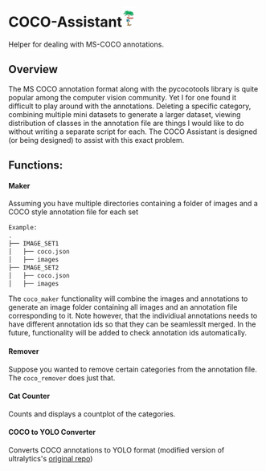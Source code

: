 # COCO-Assistant<img src="images/coco.png" height="40">

Helper for dealing with MS-COCO annotations. 

## Overview
The MS COCO annotation format along with the pycocotools library is quite popular among the computer vision community. Yet I for one found it difficult to play around with the annotations. Deleting a specific category, combining multiple mini datasets to generate a larger dataset, viewing distribution of classes in the annotation file are things I would like to do without writing a separate script for each. The COCO Assistant is designed (or being designed) to assist with this exact problem.

## Functions:

#### Maker

Assuming you have multiple directories containing a folder of images and a COCO style annotation file for each set

```
Example:
.
├── IMAGE_SET1
│   ├── coco.json
│   ├── images
├── IMAGE_SET2
│   ├── coco.json
│   ├── images
``` 

The `coco_maker` functionality will combine the images and annotations to generate an image folder containing all images and an annotation file corresponding to it. Note however, that the individiual annotations needs to have different annotation ids so that they can be seamlesslt merged. In the future, functionality will be added to check annotation ids automatically.

#### Remover

Suppose you wanted to remove certain categories from the annotation file. The `coco_remover` does just that.

#### Cat Counter

Counts and displays a countplot of the categories.

#### COCO to YOLO Converter

Converts COCO annotations to YOLO format (modified version of ultralytics's [original repo](https://github.com/ultralytics/COCO2YOLO))
